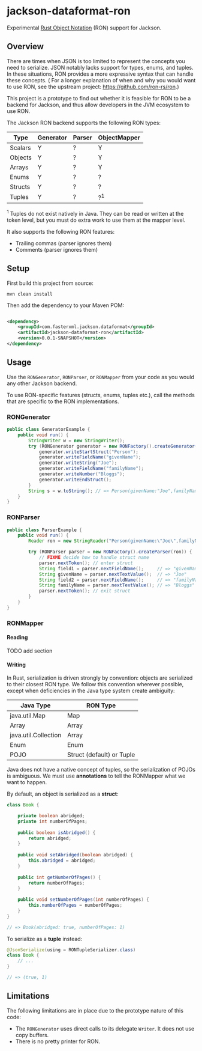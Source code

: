 # jackson-dataformat-ron

Experimental [Rust Object Notation](https://github.com/ron-rs/ron) (RON) support for Jackson.

## Overview

There are times when JSON is too limited to represent the concepts you need to serialize. JSON notably lacks support for
types, enums, and tuples. In these situations, RON provides a more expressive syntax that can handle these concepts. (
For a longer explanation of when and why you would want to use RON, see the upstream
project: https://github.com/ron-rs/ron.)

This project is a prototype to find out whether it is feasible for RON to be a backend for Jackson, and thus allow
developers in the JVM ecosystem to use RON.

The Jackson RON backend supports the following RON types:

| Type | Generator | Parser | ObjectMapper |
--- | --- | --- | ---
|Scalars|Y|?|Y|
|Objects|Y|?|Y|
|Arrays|Y|?|Y|
|Enums|Y|?|?|
|Structs|Y|?|?|
|Tuples|Y|?|?<sup>1</sup>|

<sup>1</sup> Tuples do not exist natively in Java. They can be read or written at the token level, but you must do extra work to use them at the mapper level.

It also supports the following RON features:

- Trailing commas (parser ignores them)
- Comments (parser ignores them)

## Setup

First build this project from source:

```shell
mvn clean install
```

Then add the dependency to your Maven POM:

```xml

<dependency>
    <groupId>com.fasterxml.jackson.dataformat</groupId>
    <artifactId>jackson-dataformat-ron</artifactId>
    <version>0.0.1-SNAPSHOT</version>
</dependency>
```

## Usage

Use the `RONGenerator`, `RONParser`, or `RONMapper` from your code as you would any other Jackson backend.

To use RON-specific features (structs, enums, tuples etc.), call the methods that are specific to the RON
implementations.

### RONGenerator

```java
public class GeneratorExample {
    public void run() {
        StringWriter w = new StringWriter();
        try (RONGenerator generator = new RONFactory().createGenerator(w)) {
            generator.writeStartStruct("Person");
            generator.writeFieldName("givenName");
            generator.writeString("Joe");
            generator.writeFieldName("familyName");
            generator.writeNumber("Bloggs");
            generator.writeEndStruct();
        }
        String s = w.toString(); // => Person(givenName:"Joe",familyName:"Bloggs")
    }
}
```

### RONParser

```java
public class ParserExample {
    public void run() {
        Reader ron = new StringReader("Person(givenName:\"Joe\",familyName:\"Bloggs\")");

        try (RONParser parser = new RONFactory().createParser(ron)) {
            // FIXME decide how to handle struct name
            parser.nextToken(); // enter struct
            String field1 = parser.nextFieldName();     // => "givenName"
            String givenName = parser.nextTextValue();  // => "Joe"
            String field2 = parser.nextFieldName();     // => "familyName"
            String familyName = parser.nextTextValue(); // => "Bloggs"
            parser.nextToken(); // exit struct
        }
    }
}
```

### RONMapper

#### Reading

TODO add section

#### Writing

In Rust, serialization is driven strongly by convention: objects are serialized to their closest RON type. We follow this convention wherever possible, except when deficiencies in the Java type system create ambiguity:

| Java Type | RON Type |
--- | ---
|java.util.Map|Map|
|Array|Array|
|java.util.Collection|Array|
|Enum|Enum|
|POJO|Struct (default) or Tuple|

Java does not have a native concept of tuples, so the serialization of POJOs is ambiguous. We must use **annotations** to tell the RONMapper what we want to happen.

By default, an object is serialized as a **struct**:

```java
class Book {

    private boolean abridged;
    private int numberOfPages;
    
    public boolean isAbridged() {
        return abridged;
    }
    
    public void setAbridged(boolean abridged) {
        this.abridged = abridged;
    }
    
    public int getNumberOfPages() {
        return numberOfPages;
    }
    
    public void setNumberOfPages(int numberOfPages) {
        this.numberOfPages = numberOfPages;
    }
}

// => Book(abridged: true, numberOfPages: 1)
```

To serialize as a **tuple** instead:

```java
@JsonSerialize(using = RONTupleSerializer.class)
class Book {
    // ...
}

// => (true, 1)
```

## Limitations

The following limitations are in place due to the prototype nature of this code:

- The `RONGenerator` uses direct calls to its delegate `Writer`. It does not use copy buffers.
- There is no pretty printer for RON.
